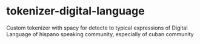 # tokenizer-digital-language
Custom tokenizer with spacy for detecte to typical expressions of Digital Language of hispano speaking community, especially of cuban community
